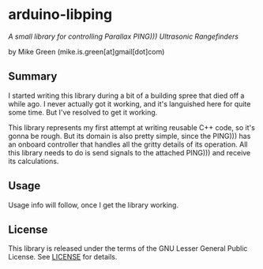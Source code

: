 # arduino-libping

_A small library for controlling Parallax PING))) Ultrasonic Rangefinders_

by Mike Green (mike.is.green[at]gmail[dot]com)

## Summary

I started writing this library during a bit of a building spree that died off a while ago. I never actually got it working, and it's languished here for quite some time. But I've resolved to get it working.

This library represents my first attempt at writing reusable C++ code, so it's gonna be rough. But its domain is also pretty simple, since the PING))) has an onboard controller that handles all the gritty details of its operation. All this library needs to do is send signals to the attached PING))) and receive its calculations.

## Usage

Usage info will follow, once I get the library working.

## License

This library is released under the terms of the GNU Lesser General Public License. See [LICENSE](http://github.com/mikedamage/arduino-libping/blob/master/LICENSE) for details.